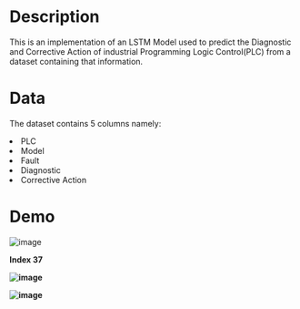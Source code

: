 # Description
This is an implementation of an LSTM Model used to predict the Diagnostic and Corrective Action of industrial Programming Logic Control(PLC) from a dataset containing that information.<br>

# Data
The dataset contains 5 columns namely:
<li> PLC
<li> Model
<li> Fault
<li> Diagnostic
<li> Corrective Action
  
# Demo
![image](https://github.com/KevKibe/Predictions-on-PLC-data-using-NLP-methods/assets/86055894/e0358544-56e0-4d24-933a-372ef5201349)
  
<b>Index 37<b>
  
![image](https://github.com/KevKibe/Predictions-on-PLC-data-using-NLP-methods/assets/86055894/b8ad107c-90d2-4437-a80a-0def3977818f)

![image](https://github.com/KevKibe/Predictions-on-PLC-data-using-NLP-methods/assets/86055894/82ee3402-955f-4d25-b7ab-fecf7a796227)


